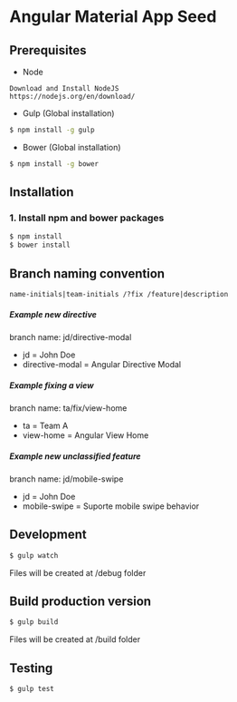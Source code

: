 # Angular Material App Seed

## Prerequisites

- Node
```
Download and Install NodeJS
https://nodejs.org/en/download/
```

- Gulp (Global installation)
```bash
$ npm install -g gulp
```

- Bower (Global installation)
```bash
$ npm install -g bower
```

## Installation

### 1. Install npm and bower packages
```bash
$ npm install
$ bower install
```

## Branch naming convention
```
name-initials|team-initials /?fix /feature|description
```

##### Example new directive
branch name: jd/directive-modal
 - jd = John Doe
 - directive-modal = Angular Directive Modal

##### Example fixing a view
branch name: ta/fix/view-home
 - ta = Team A
 - view-home = Angular View Home

##### Example new unclassified feature
branch name: jd/mobile-swipe
 - jd = John Doe
 - mobile-swipe = Suporte mobile swipe behavior

## Development
```bash
$ gulp watch
```
Files will be created at /debug folder

## Build production version
```bash
$ gulp build
```
Files will be created at /build folder

## Testing
```bash
$ gulp test
```
